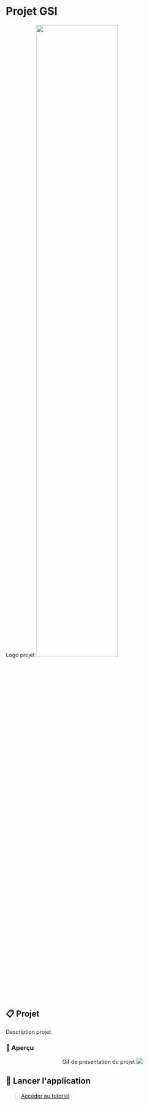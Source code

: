 # Projet GSI

<div>
  Logo projet
  <img src="img/" style="width: 65%;">
</div>

## 📋 Projet

Description projet

### 👀 Aperçu

<div align="center">
  Gif de présentation du projet
  <img src="img/.gif" />
</div>

## 🚀 Lancer l'application
> [Accéder au tutoriel](docs/run_app.md)
